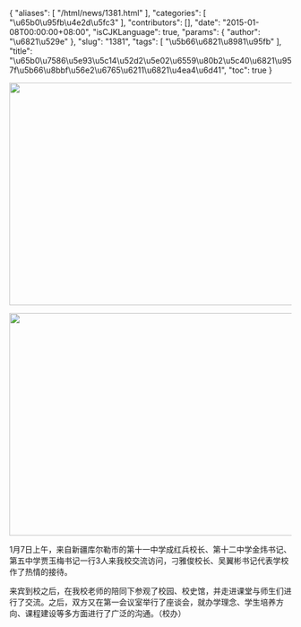 {
    "aliases": [
        "/html/news/1381.html"
    ],
    "categories": [
        "\u65b0\u95fb\u4e2d\u5fc3"
    ],
    "contributors": [],
    "date": "2015-01-08T00:00:00+08:00",
    "isCJKLanguage": true,
    "params": {
        "author": "\u6821\u529e"
    },
    "slug": "1381",
    "tags": [
        "\u5b66\u6821\u8981\u95fb"
    ],
    "title": "\u65b0\u7586\u5e93\u5c14\u52d2\u5e02\u6559\u80b2\u5c40\u6821\u957f\u5b66\u8bbf\u56e2\u6765\u6211\u6821\u4ea4\u6d41",
    "toc": true
}


<img
    src="https://cdn.tfls.online/mirror/full/3411a53e608d2878d976e1e9127a58e5194fd8c3.jpg"
    style="display:block;margin-left:auto;margin-right:auto;"
    decoding="async"
    fetchpriority="auto"
    loading="lazy"
    height="397"
    width="600"
/>





<img
    src="https://cdn.tfls.online/mirror/full/1151238b590a550ed51aa3e794ebb9d3ec0e090c.jpg"
    style="display:block;margin-left:auto;margin-right:auto;"
    decoding="async"
    fetchpriority="auto"
    loading="lazy"
    height="397"
    width="600"
/>




  





1月7日上午，来自新疆库尔勒市的第十一中学成红兵校长、第十二中学金炜书记、第五中学贾玉梅书记一行3人来我校交流访问，刁雅俊校长、吴翼彬书记代表学校作了热情的接待。




来宾到校之后，在我校老师的陪同下参观了校园、校史馆，并走进课堂与师生们进行了交流。之后，双方又在第一会议室举行了座谈会，就办学理念、学生培养方向、课程建设等多方面进行了广泛的沟通。（校办）




  



